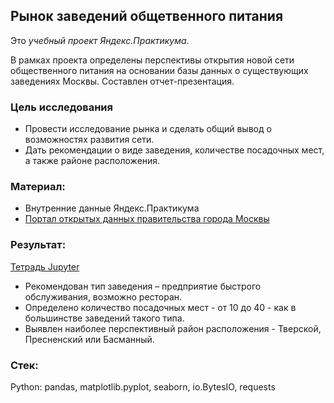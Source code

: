 ## Рынок заведений общетвенного питания

Это *учебный проект Яндекс.Практикума*.

В рамках проекта определены перспективы открытия новой сети общественного питания на основании базы данных о существующих заведениях Москвы. Составлен отчет-презентация.

### Цель исследования

* Провести исследование рынка и сделать общий вывод о возможностях развития сети.
* Дать рекомендации о виде заведения, количестве посадочных мест, а также районе расположения.

### Материал:
* Внутренние данные Яндекс.Практикума
* [Портал открытых данных правительства города Москвы](https://data.mos.ru/opendata/7710881420-obshchestvennoe-pitanie-v-moskve)

### Результат:
[Тетрадь Jupyter](https://github.com/Sofya-Z/Sofya-Z/blob/main/My-DA-portfolio/Moscow-catering-market/Moscow-catering-market-final.ipynb)
* Рекомендован тип заведения – предприятие быстрого обслуживания, возможно ресторан.
* Определено количество посадочных мест - от 10 до 40 - как в большинстве заведений такого типа.
* Выявлен наиболее перспективный район расположения - Тверской, Пресненский или Басманный.

### Стек:
Python: pandas, matplotlib.pyplot, seaborn, io.BytesIO, requests
